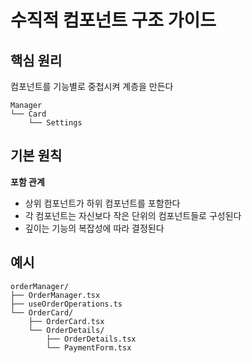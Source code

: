 # 수직적 컴포넌트 구조 가이드

## 핵심 원리

컴포넌트를 기능별로 중첩시켜 계층을 만든다

```
Manager
└── Card
    └── Settings
```

## 기본 원칙

**포함 관계**
- 상위 컴포넌트가 하위 컴포넌트를 포함한다
- 각 컴포넌트는 자신보다 작은 단위의 컴포넌트들로 구성된다
- 깊이는 기능의 복잡성에 따라 결정된다

## 예시

```
orderManager/
├── OrderManager.tsx
├── useOrderOperations.ts
└── OrderCard/
    ├── OrderCard.tsx
    └── OrderDetails/
        ├── OrderDetails.tsx
        └── PaymentForm.tsx
``` 